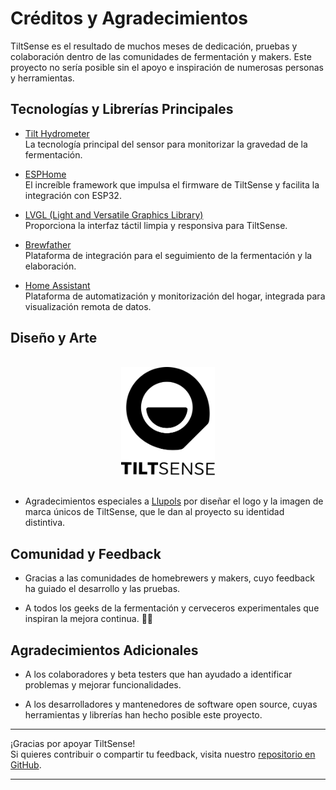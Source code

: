 # Créditos y Agradecimientos

TiltSense es el resultado de muchos meses de dedicación, pruebas y colaboración dentro de las comunidades de fermentación y makers. Este proyecto no sería posible sin el apoyo e inspiración de numerosas personas y herramientas.

## Tecnologías y Librerías Principales

- [Tilt Hydrometer](https://tilthydrometer.com/)  
  La tecnología principal del sensor para monitorizar la gravedad de la fermentación.

- [ESPHome](https://esphome.io/)  
  El increíble framework que impulsa el firmware de TiltSense y facilita la integración con ESP32.

- [LVGL (Light and Versatile Graphics Library)](https://lvgl.io/)  
  Proporciona la interfaz táctil limpia y responsiva para TiltSense.

- [Brewfather](https://brewfather.app/)  
  Plataforma de integración para el seguimiento de la fermentación y la elaboración.

- [Home Assistant](https://www.home-assistant.io/)  
  Plataforma de automatización y monitorización del hogar, integrada para visualización remota de datos.

## Diseño y Arte

<div align="center">
  <img src="../assets/logo-text.svg" alt="TiltSense" width="150" style="margin-bottom: 1rem; margin-top: 1rem;" />
</div>

- Agradecimientos especiales a [Llupols](https://github.com/llupols) por diseñar el logo y la imagen de marca únicos de TiltSense, que le dan al proyecto su identidad distintiva.

## Comunidad y Feedback

- Gracias a las comunidades de homebrewers y makers, cuyo feedback ha guiado el desarrollo y las pruebas.

- A todos los geeks de la fermentación y cerveceros experimentales que inspiran la mejora continua. 🧪🍻

## Agradecimientos Adicionales

- A los colaboradores y beta testers que han ayudado a identificar problemas y mejorar funcionalidades.

- A los desarrolladores y mantenedores de software open source, cuyas herramientas y librerías han hecho posible este proyecto.

---

¡Gracias por apoyar TiltSense!  
Si quieres contribuir o compartir tu feedback, visita nuestro [repositorio en GitHub](https://github.com/bananabrewery/TiltSense).

---
